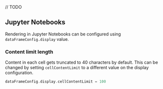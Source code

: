[//]: # (title: Rendering)

// TODO

## Jupyter Notebooks

Rendering in Jupyter Notebooks can be configured using `dataFrameConfig.display` value.

### Content limit length

Content in each cell gets truncated to 40 characters by default. 
This can be changed by setting `cellContentLimit` to a different value on the display configuration.

```kotlin
dataFrameConfig.display.cellContentLimit = 100
```
